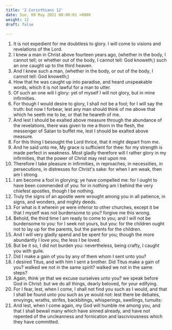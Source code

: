 ```yaml
---
title: '2 Corinthians 12'
date: Sun, 09 May 2021 00:00:01 +0000
weight: 12
draft: false
  
---
```


1. It is not expedient for me doubtless to glory. I will come to visions and revelations of the Lord.
2. I knew a man in Christ above fourteen years ago, (whether in the body, I cannot tell; or whether out of the body, I cannot tell: God knoweth;) such an one caught up to the third heaven.
3. And I knew such a man, (whether in the body, or out of the body, I cannot tell: God knoweth;)
4. How that he was caught up into paradise, and heard unspeakable words, which it is not lawful for a man to utter.
5. Of such an one will I glory: yet of myself I will not glory, but in mine infirmities.
6. For though I would desire to glory, I shall not be a fool; for I will say the truth: but now I forbear, lest any man should think of me above that which he seeth me to be, or that he heareth of me.
7. And lest I should be exalted above measure through the abundance of the revelations, there was given to me a thorn in the flesh, the messenger of Satan to buffet me, lest I should be exalted above measure.
8. For this thing I besought the Lord thrice, that it might depart from me.
9. And he said unto me, My grace is sufficient for thee: for my strength is made perfect in weakness. Most gladly therefore will I rather glory in my infirmities, that the power of Christ may rest upon me.
10. Therefore I take pleasure in infirmities, in reproaches, in necessities, in persecutions, in distresses for Christ's sake: for when I am weak, then am I strong.
11. I am become a fool in glorying; ye have compelled me: for I ought to have been commended of you: for in nothing am I behind the very chiefest apostles, though I be nothing.
12. Truly the signs of an apostle were wrought among you in all patience, in signs, and wonders, and mighty deeds.
13. For what is it wherein ye were inferior to other churches, except it be that I myself was not burdensome to you? forgive me this wrong.
14. Behold, the third time I am ready to come to you; and I will not be burdensome to you: for I seek not yours, but you: for the children ought not to lay up for the parents, but the parents for the children.
15. And I will very gladly spend and be spent for you; though the more abundantly I love you, the less I be loved.
16. But be it so, I did not burden you: nevertheless, being crafty, I caught you with guile.
17. Did I make a gain of you by any of them whom I sent unto you?
18. I desired Titus, and with him I sent a brother. Did Titus make a gain of you? walked we not in the same spirit? walked we not in the same steps?
19. Again, think ye that we excuse ourselves unto you? we speak before God in Christ: but we do all things, dearly beloved, for your edifying.
20. For I fear, lest, when I come, I shall not find you such as I would, and that I shall be found unto you such as ye would not: lest there be debates, envyings, wraths, strifes, backbitings, whisperings, swellings, tumults:
21. And lest, when I come again, my God will humble me among you, and that I shall bewail many which have sinned already, and have not repented of the uncleanness and fornication and lasciviousness which they have committed.
